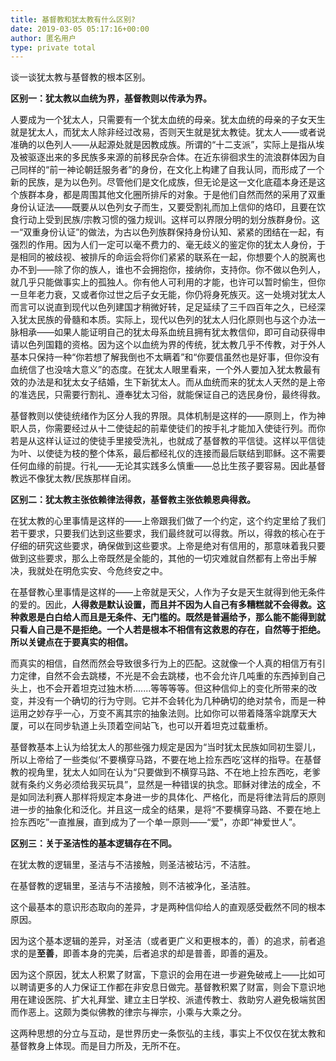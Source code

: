 ```yaml
---
title: 基督教和犹太教有什么区别?
date: 2019-03-05 05:17:16+00:00
author: 匿名用户
type: private total
---
```

谈一谈犹太教与基督教的根本区别。

**区别一：犹太教以血统为界，基督教则以传承为界。**

人要成为一个犹太人，只需要有一个犹太血统的母亲。犹太血统的母亲的子女天生就是犹太人，而犹太人除非经过改易，否则天生就是犹太教徒。犹太人——或者说准确的以色列人——从起源处就是因教成族。所谓的“十二支派”，实际上是指从埃及被驱逐出来的多民族多来源的前移民杂合体。在近东徘徊求生的流浪群体因为自己同样的“前一神论朝廷服务者”的身份，在文化上构建了自我认同，而形成了一个新的民族，是为以色列。尽管他们是文化成族，但无论是这一文化底蕴本身还是这个族群本身，都是周围其他文化圈所排斥的对象。于是他们自然而然的采用了双重身份认证法——既要从以色列女子而生，又要受割礼而加上信仰的烙印，且要在饮食行动上受到民族/宗教习惯的强力规训。这样可以界限分明的划分族群身份。这一“双重身份认证”的做法，为古以色列族群保持身份认知、紧紧的团结在一起，有强烈的作用。因为人们一定可以毫不费力的、毫无歧义的鉴定你的犹太人身份，于是相同的被歧视、被排斥的命运会将你们紧紧的联系在一起，你想要个人的脱离也办不到——除了你的族人，谁也不会拥抱你，接纳你，支持你。你不做以色列人，就几乎只能做事实上的孤独人。你有他人可利用的才能，也许可以暂时偷生，但你一旦年老力衰，又或者你过世之后子女无能，你仍将身死族灭。这一处境对犹太人而言可以说直到现代以色列建国才稍微好转，足足延续了三千四百年之久，已经深入犹太民族的骨髓和本质。实际上，现代以色列的犹太人归化原则也与这个办法一脉相承——如果人能证明自己的犹太母系血统且拥有犹太教信仰，即可自动获得申请以色列国籍的资格。因为这个以血统为界的传统，犹太教几乎不传教，对于外人基本只保持一种“你若想了解我倒也不太瞒着”和“你要信虽然也是好事，但你没有血统信了也没啥大意义”的态度。在犹太人眼里看来，一个外人要加入犹太教最有效的办法是和犹太女子结婚，生下新犹太人。而从血统而来的犹太人天然的是上帝的准选民，只需要行割礼、遵奉犹太习俗，就能保证自己的选民身份，最终得救。

基督教则以使徒统绪作为区分人我的界限。具体机制是这样的——原则上，作为神职人员，你需要经过从十二使徒起的前辈使徒们的按手礼才能加入使徒行列。而你若是从这样认证过的使徒手里接受洗礼，也就成了基督教的平信徒。这样以平信徒为叶、以使徒为枝的整个体系，最后都经礼仪的连接而最后联结到耶稣。这不需要任何血缘的前提。行礼——无论其实践多么慎重——总比生孩子要容易。因此基督教远不像犹太教/民族那样自闭。

**区别二：犹太教主张依赖律法得救，基督教主张依赖恩典得救。**

在犹太教的心里事情是这样的——上帝跟我们做了一个约定，这个约定里给了我们若干要求，只要我们达到这些要求，我们最终就可以得救。所以，得救的核心在于仔细的研究这些要求，确保做到这些要求。上帝是绝对有信用的，那意味着我只要做到这些要求，那么上帝既然是全能的，其他的一切灾难就自然都有上帝出手解决，我就处在明危实安、今危终安之中。

在基督教心里事情是这样的——上帝就是天父，人作为子女是天生就得到他无条件的爱的。因此，**人得救是默认设置，而且并不因为人自己有多糟糕就不会得救。这种救恩是白白给人而且是无条件、无门槛的。既然是普遍给予，那么能不能得到就只看人自己是不是拒绝。一个人若是根本不相信有这救恩的存在，自然等于拒绝。所以关键点在于要真实的相信。**

而真实的相信，自然而然会导致很多行为上的匹配。这就像一个人真的相信万有引力定律，自然不会去跳楼，不光是不会去跳楼，也不会允许几吨重的东西掉到自己头上，也不会开着坦克过独木桥.......等等等等。但这种信仰上的变化所带来的改变，并没有一个确切的行为守则。它并不会转化为几种确切的绝对禁令，而是一种运用之妙存乎一心，万变不离其宗的抽象法则。比如你可以带着降落伞跳摩天大厦，可以在同步轨道上头顶着空间站飞，也可以开着坦克过载重桥。

基督教基本上认为给犹太人的那些强力规定是因为“当时犹太民族如同初生婴儿，所以上帝给了一些类似‘不要横穿马路，不要在地上捡东西吃’这样的指导。在基督教的视角里，犹太人如同在认为“只要做到不横穿马路、不在地上捡东西吃，老爹就有条约义务必须给我买玩具”，显然是一种错误的执念。耶稣对律法的成全，不是如同法利赛人那样将规定本身进一步的具体化、严格化，而是将律法背后的原则进一步的抽象化和泛化。并且这一成全的结果，是将“不要横穿马路、不要在地上捡东西吃”一直推展，直到成为了一个单一原则——“爱”，亦即“神爱世人”。

**区别三：关于圣洁性的基本逻辑存在不同。**

在犹太教的逻辑里，圣洁与不洁接触，则圣洁被玷污，不洁胜。

在基督教的逻辑里，圣洁与不洁接触，则不洁被净化，圣洁胜。

这个最基本的意识形态取向的差异，才是两种信仰给人的直观感受截然不同的根本原因。

因为这个基本逻辑的差异，对圣洁（或者更广义和更根本的，善）的追求，前者追求的是**至善**，即善本身的完美，后者追求的却是普善，即善的遍及。

因为这个原因，犹太人积累了财富，下意识的会用在进一步避免破戒上——比如可以聘请更多的人力保证工作都在非安息日做完。基督教积累了财富，则会下意识地用在建设医院、扩大礼拜堂、建立主日学校、派遣传教士、救助穷人避免极端贫困而作恶上。这颇为类似佛教的律宗与禅宗，小乘与大乘之分。

这两种思想的分立与互动，是世界历史一条恢弘的主线，事实上不仅仅在犹太教和基督教身上体现。而是目力所及，无所不在。


